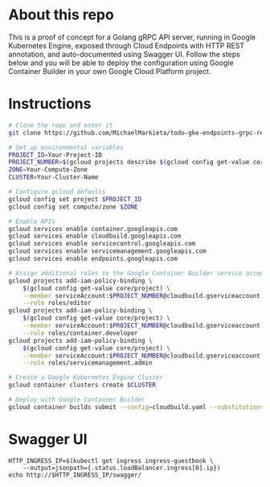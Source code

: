 # About this repo

This is a proof of concept for a Golang gRPC API server, running in Google Kubernetes Engine, exposed through Cloud Endpoints with HTTP REST annotation, and auto-documented using Swagger UI. Follow the steps below and you will be able to deploy the configuration using Google Container Builder in your own Google Cloud Platform project.

# Instructions

```bash
# Clone the repo and enter it
git clone https://github.com/MichaelMarkieta/todo-gke-endpoints-grpc-rest-golang.git && cd todo-gke-endpoints-grpc-rest-golang

# Set up environmental variables
PROJECT_ID=Your-Project-ID
PROJECT_NUMBER=$(gcloud projects describe $(gcloud config get-value core/project) --format=value\(projectNumber\)) 
ZONE=Your-Compute-Zone
CLUSTER=Your-Cluster-Name

# Configure gcloud defaults
gcloud config set project $PROJECT_ID
gcloud config set compute/zone $ZONE

# Enable APIs
gcloud services enable container.googleapis.com
gcloud services enable cloudbuild.googleapis.com
gcloud services enable servicecontrol.googleapis.com
gcloud services enable servicemanagement.googleapis.com
gcloud services enable endpoints.googleapis.com

# Assign additional roles to the Google Container Builder service account
gcloud projects add-iam-policy-binding \
    $(gcloud config get-value core/project) \
    --member serviceAccount:$PROJECT_NUMBER@cloudbuild.gserviceaccount.com \
    --role roles/editor
gcloud projects add-iam-policy-binding \
    $(gcloud config get-value core/project) \
    --member serviceAccount:$PROJECT_NUMBER@cloudbuild.gserviceaccount.com \
    --role roles/container.developer
gcloud projects add-iam-policy-binding \
    $(gcloud config get-value core/project) \
    --member serviceAccount:$PROJECT_NUMBER@cloudbuild.gserviceaccount.com \
    --role roles/servicemanagement.admin

# Create a Google Kubernetes Engine Cluster
gcloud container clusters create $CLUSTER

# Deploy with Google Container Builder
gcloud container builds submit --config=cloudbuild.yaml --substitutions _ZONE=$ZONE,_CLUSTER=$CLUSTER .
```

# Swagger UI

```
HTTP_INGRESS_IP=$(kubectl get ingress ingress-guestbook \
    --output=jsonpath={.status.loadBalancer.ingress[0].ip})
echo http://$HTTP_INGRESS_IP/swagger/
```
